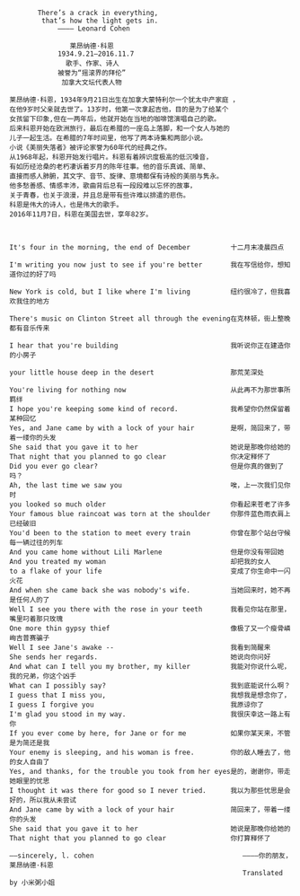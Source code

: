                        
                       
           There’s a crack in everything,
            that’s how the light gets in.
                ———— Leonard Cohen
                              
                   莱昂纳德·科恩
                1934.9.21—2016.11.7
                  歌手、作家、诗人
                被誉为“摇滚界的拜伦”
                 加拿大文坛代表人物
                              
    莱昂纳德·科恩，1934年9月21日出生在加拿大蒙特利尔一个犹太中产家庭 ，
    在他9岁时父亲就去世了。13岁时，他第一次拿起吉他，目的是为了给某个
    女孩留下印象,但在一两年后，他就开始在当地的咖啡馆演唱自己的歌。
    后来科恩开始在欧洲旅行，最后在希腊的一座岛上落脚，和一个女人与她的
    儿子一起生活。在希腊的7年时间里，他写了两本诗集和两部小说。
    小说《美丽失落者》被评论家誉为60年代的经典之作。
    从1968年起，科恩开始发行唱片。科恩有着辨识度极高的低沉嗓音，
    有如历经沧桑的老朽凄诉着岁月的陈年往事。他的音乐真诚、简单、
    直接而感人肺腑，其文字、音节、旋律、意境都保有诗般的美丽与隽永。
    他多愁善感、情感丰沛，歌曲背后总有一段段难以忘怀的故事，
    关于青春，也关于浪漫，并且总是带有些许难以排遣的悲伤。
    科恩是伟大的诗人，也是伟大的歌手。
    2016年11月7日，科恩在美国去世，享年82岁。

   
                                                              
    It's four in the morning, the end of December          十二月末凌晨四点
    
    I'm writing you now just to see if you're better       我在写信给你，想知道你过的好了吗
   
    New York is cold, but I like where I'm living          纽约很冷了，但我喜欢我住的地方
   
    There's music on Clinton Street all through the evening在克林顿，街上整晚都有音乐传来
    
    I hear that you're building                            我听说你正在建造你的小房子
    
    your little house deep in the desert                   那荒芜深处
    
    You're living for nothing now                          从此再不为那世事所羁绊
    I hope you're keeping some kind of record.             我希望你仍然保留着某种回忆
    Yes, and Jane came by with a lock of your hair         是啊，简回来了，带着一缕你的头发
    She said that you gave it to her                       她说是那晚你给她的
    That night that you planned to go clear                你决定释怀了
    Did you ever go clear?                                 但是你真的做到了吗？
    Ah, the last time we saw you                           唉，上一次我们见你时
    you looked so much older                               你看起来苍老了许多
    Your famous blue raincoat was torn at the shoulder     你那件蓝色雨衣肩上已经破旧
    You'd been to the station to meet every train          你曾在那个站台守候每一辆过往的列车
    And you came home without Lili Marlene                 但是你没有带回她
    And you treated my woman                               却把我的女人
    to a flake of your life                                变成了你生命中一闪火花
    And when she came back she was nobody's wife.          当她回来时，她不再是任何人的了
    Well I see you there with the rose in your teeth       我看见你站在那里，嘴里叼着那只玫瑰
    One more thin gypsy thief                              像极了又一个瘦骨嶙峋吉普赛骗子
    Well I see Jane's awake --                             我看到简醒来
    She sends her regards.                                 她说向你问好
    And what can I tell you my brother, my killer          我能对你说什么呢，我的兄弟，你这个凶手
    What can I possibly say?                               我到底能说什么啊？
    I guess that I miss you,                               我想我是想念你了，
    I guess I forgive you                                  我原谅你了
    I'm glad you stood in my way.                          我很庆幸这一路上有你
    If you ever come by here, for Jane or for me           如果你某天来，不管是为简还是我
    Your enemy is sleeping, and his woman is free.         你的敌人睡去了，他的女人自由了
    Yes, and thanks, for the trouble you took from her eyes是的，谢谢你，带走她眼里的忧思
    I thought it was there for good so I never tried.      我以为那些忧思是会好的，所以我从未尝试
    And Jane came by with a lock of your hair              简回来了，带着一缕你的头发
    She said that you gave it to her                       她说是那晚你给她的
    That night that you planned to go clear                你打算释怀了

    ——sincerely, l. cohen                                     ————你的朋友，莱昂纳德·科恩
                                                              Translated by 小米粥小姐

